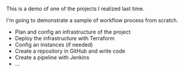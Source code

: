 <p>This is a demo of one of the projects I realized last time.</p>
<p>I'm going to demonstrate a sample of workflow process from scratch.</p>
<ul>
  <li>Plan and config an infrastructure of the project</li>
  <li>Deploy the infrastructure with Terraform</li>
  <li>Config an instances (if needed)</li>
  <li>Create a repository in GitHub and write code</li>
  <li>Create a pipeline with Jenkins</li>
  <li>...</li>
</ul>
<p></p>